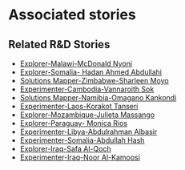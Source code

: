 # Associated stories

<!-- !!DO NOT REMOVE!! start autogenerated hyperlinks -->
## Related R&D Stories
- [Explorer\-Malawi\-McDonald Nyoni](/RnD-Archive/stories/?doc=Explorers_MWI)
- [Explorer\-Somalia\- Hadan Ahmed Abdullahi](/RnD-Archive/stories/?doc=Explorers_SOM)
- [Solutions Mapper\-Zimbabwe\-Sharleen Moyo](/RnD-Archive/stories/?doc=SolutionMappers_ZWE)
- [Experimenter\-Cambodia\-Vannaroith Sok](/RnD-Archive/stories/?doc=Experimenters_KHM)
- [Solutions Mapper\-Namibia\-Omagano Kankondi](/RnD-Archive/stories/?doc=SolutionMappers_NAM)
- [Experimenter\-Laos\-Korakot Tanseri](/RnD-Archive/stories/?doc=Experimenters_LAO)
- [Explorer\-Mozambique\-Julieta Massango](/RnD-Archive/stories/?doc=Explorers_MOZ)
- [Explorer\-Paraguay\- Monica Rios](/RnD-Archive/stories/?doc=Explorers_PRY)
- [Experimenter\-Libya\-Abdulrahman Albasir](/RnD-Archive/stories/?doc=Experimenters_LBY)
- [Experimenter\-Somalia\-Abdullah Hash ](/RnD-Archive/stories/?doc=Experimenters_SOM)
- [Explorer\-Iraq\-Safa Al\-Qoch](/RnD-Archive/stories/?doc=Explorers_IRQ)
- [Experimenter\-Iraq\-Noor Al\-Kamoosi](/RnD-Archive/stories/?doc=Experimenters_IRQ)
<!-- !!DO NOT REMOVE!! end autogenerated hyperlinks -->